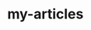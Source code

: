 # my-articles

[](https://qph.ec.quoracdn.net/main-qimg-13652fa6c404f6d7a41f0d189772e58c-c?convert_to_webp=true)
